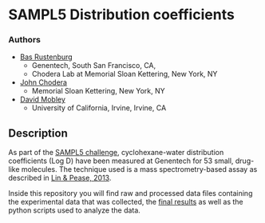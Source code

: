 # SAMPL5 Distribution coefficients

### Authors

* [Bas Rustenburg](https://github.com/bas-rustenburg)
  * Genentech, South San Francisco, CA,
  * Chodera Lab at Memorial Sloan Kettering, New York, NY
* [John Chodera](http://www.choderalab.org/)
  * Memorial Sloan Kettering, New York, NY
* [David Mobley](http://www.mobleylab.org/) 
  * University of California, Irvine, Irvine, CA

## Description

As part of the [SAMPL5 challenge](https://drugdesigndata.org/about/sampl5), cyclohexane-water distribution coefficients (Log D) have been measured at Genentech for 53 small, drug-like molecules. The technique used is a mass spectrometry-based assay as described in [Lin & Pease, 2013](http://www.ncbi.nlm.nih.gov/pubmed/24168238).

Inside this repository you will find raw and processed data files containing the experimental data that was collected, the [final results](./data/logD_final.txt) as well as the python scripts used to analyze the data. 



